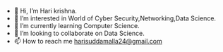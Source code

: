 - 👋 Hi, I’m Hari krishna.
- 👀 I’m interested in World of Cyber Security,Networking,Data Science.
- 🌱 I’m currently learning Computer Science.
- 💞️ I’m looking to collaborate on Data Science.
- 📫 How to reach me harisuddamalla24@gmail.com

<!---
hari2246/hari2246 is a ✨ special ✨ repository because its `README.md` (this file) appears on your GitHub profile.
You can click the Preview link to take a look at your changes.
--->
